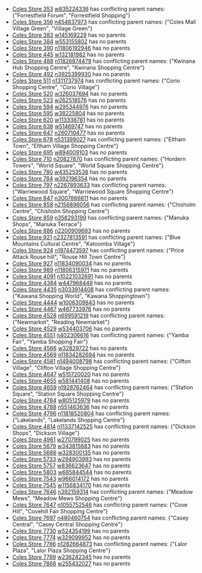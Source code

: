 - [Coles Store 353](https://www.coles.com.au/find-stores/coles/-/-353) [w835224336](https://www.openstreetmap.org/way/835224336) has conflicting parent names: {"Forrestfield Forum", "Forrestfield Shopping"}
- [Coles Store 356](https://www.coles.com.au/find-stores/coles/-/-356) [n454837973](https://www.openstreetmap.org/node/454837973) has conflicting parent names: {"Coles Mall Village Green", "Village Green"}
- [Coles Store 383](https://www.coles.com.au/find-stores/coles/-/-383) [w145169229](https://www.openstreetmap.org/way/145169229) has no parents
- [Coles Store 384](https://www.coles.com.au/find-stores/coles/-/-384) [w553155802](https://www.openstreetmap.org/way/553155802) has no parents
- [Coles Store 390](https://www.coles.com.au/find-stores/coles/-/-390) [n11806192946](https://www.openstreetmap.org/node/11806192946) has no parents
- [Coles Store 445](https://www.coles.com.au/find-stores/coles/-/-445) [w132181982](https://www.openstreetmap.org/way/132181982) has no parents
- [Coles Store 488](https://www.coles.com.au/find-stores/coles/-/-488) [n11826874479](https://www.openstreetmap.org/node/11826874479) has conflicting parent names: {"Kwinana Hub Shopping Centre", "Kwinana Shopping Centre"}
- [Coles Store 492](https://www.coles.com.au/find-stores/coles/-/-492) [n3925399930](https://www.openstreetmap.org/node/3925399930) has no parents
- [Coles Store 511](https://www.coles.com.au/find-stores/coles/-/-511) [n1311737974](https://www.openstreetmap.org/node/1311737974) has conflicting parent names: {"Corio Shopping Centre", "Corio Village"}
- [Coles Store 520](https://www.coles.com.au/find-stores/coles/-/-520) [w326037694](https://www.openstreetmap.org/way/326037694) has no parents
- [Coles Store 523](https://www.coles.com.au/find-stores/coles/-/-523) [w262518576](https://www.openstreetmap.org/way/262518576) has no parents
- [Coles Store 594](https://www.coles.com.au/find-stores/coles/-/-594) [w295344976](https://www.openstreetmap.org/way/295344976) has no parents
- [Coles Store 595](https://www.coles.com.au/find-stores/coles/-/-595) [w38225804](https://www.openstreetmap.org/way/38225804) has no parents
- [Coles Store 620](https://www.coles.com.au/find-stores/coles/-/-620) [w113338781](https://www.openstreetmap.org/way/113338781) has no parents
- [Coles Store 638](https://www.coles.com.au/find-stores/coles/-/-638) [w51469747](https://www.openstreetmap.org/way/51469747) has no parents
- [Coles Store 647](https://www.coles.com.au/find-stores/coles/-/-647) [n260710477](https://www.openstreetmap.org/node/260710477) has no parents
- [Coles Store 678](https://www.coles.com.au/find-stores/coles/-/-678) [n531399027](https://www.openstreetmap.org/node/531399027) has conflicting parent names: {"Eltham Town", "Eltham Village Shopping Centre"}
- [Coles Store 695](https://www.coles.com.au/find-stores/coles/-/-695) [w894009103](https://www.openstreetmap.org/way/894009103) has no parents
- [Coles Store 710](https://www.coles.com.au/find-stores/coles/-/-710) [n20827870](https://www.openstreetmap.org/node/20827870) has conflicting parent names: {"Hordern Towers", "World Square", "World Square Shopping Centre"}
- [Coles Store 780](https://www.coles.com.au/find-stores/coles/-/-780) [w435253538](https://www.openstreetmap.org/way/435253538) has no parents
- [Coles Store 784](https://www.coles.com.au/find-stores/coles/-/-784) [w392196354](https://www.openstreetmap.org/way/392196354) has no parents
- [Coles Store 797](https://www.coles.com.au/find-stores/coles/-/-797) [n2267893633](https://www.openstreetmap.org/node/2267893633) has conflicting parent names: {"Warriewood Square", "Warriewood Square Shopping Centre"}
- [Coles Store 847](https://www.coles.com.au/find-stores/coles/-/-847) [n3007866611](https://www.openstreetmap.org/node/3007866611) has no parents
- [Coles Store 858](https://www.coles.com.au/find-stores/coles/-/-858) [n2156896056](https://www.openstreetmap.org/node/2156896056) has conflicting parent names: {"Chisholm Centre", "Chisholm Shopping Centre"}
- [Coles Store 859](https://www.coles.com.au/find-stores/coles/-/-859) [n358293199](https://www.openstreetmap.org/node/358293199) has conflicting parent names: {"Manuka Shops", "Manuka Terrace"}
- [Coles Store 886](https://www.coles.com.au/find-stores/coles/-/-886) [n2200909693](https://www.openstreetmap.org/node/2200909693) has no parents
- [Coles Store 921](https://www.coles.com.au/find-stores/coles/-/-921) [n2327813591](https://www.openstreetmap.org/node/2327813591) has conflicting parent names: {"Blue Mountains Cultural Centre", "Katoomba Village"}
- [Coles Store 924](https://www.coles.com.au/find-stores/coles/-/-924) [n1974473597](https://www.openstreetmap.org/node/1974473597) has conflicting parent names: {"Price Attack Rouse hill", "Rouse Hill Town Centre"}
- [Coles Store 927](https://www.coles.com.au/find-stores/coles/-/-927) [n11834090034](https://www.openstreetmap.org/node/11834090034) has no parents
- [Coles Store 989](https://www.coles.com.au/find-stores/coles/-/-989) [n11806315971](https://www.openstreetmap.org/node/11806315971) has no parents
- [Coles Store 4091](https://www.coles.com.au/find-stores/coles/-/-4091) [n10221032691](https://www.openstreetmap.org/node/10221032691) has no parents
- [Coles Store 4384](https://www.coles.com.au/find-stores/coles/-/-4384) [w447968449](https://www.openstreetmap.org/way/447968449) has no parents
- [Coles Store 4435](https://www.coles.com.au/find-stores/coles/-/-4435) [n3033914408](https://www.openstreetmap.org/node/3033914408) has conflicting parent names: {"Kawana Shopping World", "Kawana Shoppingtown"}
- [Coles Store 4444](https://www.coles.com.au/find-stores/coles/-/-4444) [w1006309843](https://www.openstreetmap.org/way/1006309843) has no parents
- [Coles Store 4467](https://www.coles.com.au/find-stores/coles/-/-4467) [w467733976](https://www.openstreetmap.org/way/467733976) has no parents
- [Coles Store 4528](https://www.coles.com.au/find-stores/coles/-/-4528) [n699591219](https://www.openstreetmap.org/node/699591219) has conflicting parent names: {"Newmarket", "Reading Newmarket"}
- [Coles Store 4529](https://www.coles.com.au/find-stores/coles/-/-4529) [w534403706](https://www.openstreetmap.org/way/534403706) has no parents
- [Coles Store 4551](https://www.coles.com.au/find-stores/coles/-/-4551) [n402306616](https://www.openstreetmap.org/node/402306616) has conflicting parent names: {"Yamba Fair", "Yamba Shopping Fair"}
- [Coles Store 4566](https://www.coles.com.au/find-stores/coles/-/-4566) [w32829722](https://www.openstreetmap.org/way/32829722) has no parents
- [Coles Store 4569](https://www.coles.com.au/find-stores/coles/-/-4569) [n11834282694](https://www.openstreetmap.org/node/11834282694) has no parents
- [Coles Store 4581](https://www.coles.com.au/find-stores/coles/-/-4581) [n1494008798](https://www.openstreetmap.org/node/1494008798) has conflicting parent names: {"Clifton Village", "Clifton Village Shopping Centre"}
- [Coles Store 4647](https://www.coles.com.au/find-stores/coles/-/-4647) [w515720020](https://www.openstreetmap.org/way/515720020) has no parents
- [Coles Store 4655](https://www.coles.com.au/find-stores/coles/-/-4655) [w581441408](https://www.openstreetmap.org/way/581441408) has no parents
- [Coles Store 4659](https://www.coles.com.au/find-stores/coles/-/-4659) [n1928762464](https://www.openstreetmap.org/node/1928762464) has conflicting parent names: {"Station Square", "Station Square Shopping Centre"}
- [Coles Store 4784](https://www.coles.com.au/find-stores/coles/-/-4784) [w805125979](https://www.openstreetmap.org/way/805125979) has no parents
- [Coles Store 4788](https://www.coles.com.au/find-stores/coles/-/-4788) [n551463636](https://www.openstreetmap.org/node/551463636) has no parents
- [Coles Store 4796](https://www.coles.com.au/find-stores/coles/-/-4796) [n11818520804](https://www.openstreetmap.org/node/11818520804) has conflicting parent names: {"Lakelands", "Lakelands Shopping Centre"}
- [Coles Store 4814](https://www.coles.com.au/find-stores/coles/-/-4814) [n11337142525](https://www.openstreetmap.org/node/11337142525) has conflicting parent names: {"Dickson Shops", "Dickson Village"}
- [Coles Store 4961](https://www.coles.com.au/find-stores/coles/-/-4961) [w270799025](https://www.openstreetmap.org/way/270799025) has no parents
- [Coles Store 5679](https://www.coles.com.au/find-stores/coles/-/-5679) [w343815683](https://www.openstreetmap.org/way/343815683) has no parents
- [Coles Store 5686](https://www.coles.com.au/find-stores/coles/-/-5686) [w328300135](https://www.openstreetmap.org/way/328300135) has no parents
- [Coles Store 5733](https://www.coles.com.au/find-stores/coles/-/-5733) [w294903993](https://www.openstreetmap.org/way/294903993) has no parents
- [Coles Store 5757](https://www.coles.com.au/find-stores/coles/-/-5757) [w836623647](https://www.openstreetmap.org/way/836623647) has no parents
- [Coles Store 5803](https://www.coles.com.au/find-stores/coles/-/-5803) [w685844544](https://www.openstreetmap.org/way/685844544) has no parents
- [Coles Store 7543](https://www.coles.com.au/find-stores/coles/-/-7543) [w966014172](https://www.openstreetmap.org/way/966014172) has no parents
- [Coles Store 7545](https://www.coles.com.au/find-stores/coles/-/-7545) [w1156834170](https://www.openstreetmap.org/way/1156834170) has no parents
- [Coles Store 7646](https://www.coles.com.au/find-stores/coles/-/-7646) [n392159314](https://www.openstreetmap.org/node/392159314) has conflicting parent names: {"Meadow Mews", "Meadow Mews Shopping Centre"}
- [Coles Store 7647](https://www.coles.com.au/find-stores/coles/-/-7647) [n1055752546](https://www.openstreetmap.org/node/1055752546) has conflicting parent names: {"Cove Hill", "Covehill Fair Shopping Centre"}
- [Coles Store 7697](https://www.coles.com.au/find-stores/coles/-/-7697) [n480460754](https://www.openstreetmap.org/node/480460754) has conflicting parent names: {"Casey Central", "Casey Central Shopping Centre"}
- [Coles Store 7730](https://www.coles.com.au/find-stores/coles/-/-7730) [w524354199](https://www.openstreetmap.org/way/524354199) has no parents
- [Coles Store 7774](https://www.coles.com.au/find-stores/coles/-/-7774) [w329099952](https://www.openstreetmap.org/way/329099952) has no parents
- [Coles Store 7786](https://www.coles.com.au/find-stores/coles/-/-7786) [n1282664873](https://www.openstreetmap.org/node/1282664873) has conflicting parent names: {"Lalor Plaza", "Lalor Plaza Shopping Centre"}
- [Coles Store 7789](https://www.coles.com.au/find-stores/coles/-/-7789) [w236242345](https://www.openstreetmap.org/way/236242345) has no parents
- [Coles Store 7868](https://www.coles.com.au/find-stores/coles/-/-7868) [w255432027](https://www.openstreetmap.org/way/255432027) has no parents
